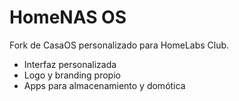 # HomeNAS OS

Fork de CasaOS personalizado para HomeLabs Club.

- Interfaz personalizada
- Logo y branding propio
- Apps para almacenamiento y domótica

